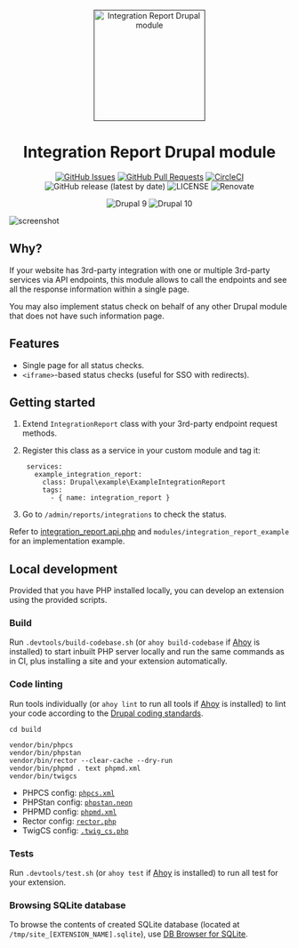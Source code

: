 <p align="center">
  <a href="" rel="noopener">
  <img width=200px height=200px src="https://placehold.jp/000000/ffffff/200x200.png?text=Integration+Report&css=%7B%22border-radius%22%3A%22%20100px%22%7D" alt="Integration Report Drupal module"></a>
</p>

<h1 align="center">Integration Report Drupal module</h1>

<div align="center">

[![GitHub Issues](https://img.shields.io/github/issues/AlexSkrypnyk/integration_report.svg)](https://github.com/AlexSkrypnyk/integration_report/issues)
[![GitHub Pull Requests](https://img.shields.io/github/issues-pr/AlexSkrypnyk/integration_report.svg)](https://github.com/AlexSkrypnyk/integration_report/pulls)
[![CircleCI](https://circleci.com/gh/AlexSkrypnyk/integration_report.svg?style=shield)](https://circleci.com/gh/AlexSkrypnyk/integration_report)
![GitHub release (latest by date)](https://img.shields.io/github/v/release/AlexSkrypnyk/integration_report)
![LICENSE](https://img.shields.io/github/license/AlexSkrypnyk/integration_report)
![Renovate](https://img.shields.io/badge/renovate-enabled-green?logo=renovatebot)

![Drupal 9](https://img.shields.io/badge/Drupal-9-blue.svg) ![Drupal 10](https://img.shields.io/badge/Drupal-10-blue.svg)

</div>

![screenshot](https://user-images.githubusercontent.com/378794/39668688-daf598bc-5117-11e8-9d15-5459278d164e.png)

## Why?

If your website has 3rd-party integration with one or multiple 3rd-party
services via API endpoints, this module allows to call the endpoints and
see all the response information within a single page.

You may also implement status check on behalf of any other Drupal module that
does not have such information page.

## Features

- Single page for all status checks.
- `<iframe>`-based status checks (useful for SSO with redirects).

## Getting started

1. Extend `IntegrationReport` class with your 3rd-party endpoint request
   methods.
2. Register this class as a service in your custom module and tag it:

        services:
          example_integration_report:
            class: Drupal\example\ExampleIntegrationReport
            tags:
              - { name: integration_report }

3. Go to `/admin/reports/integrations` to check the status.

Refer to [integration_report.api.php](integration_report.api.php) and
`modules/integration_report_example` for an implementation example.

## Local development

Provided that you have PHP installed locally, you can develop an extension using
the provided scripts.

### Build

Run `.devtools/build-codebase.sh` (or `ahoy build-codebase`
if [Ahoy](https://github.com/ahoy-cli/ahoy) is installed) to start inbuilt PHP
server locally and run the same commands as in CI, plus installing a site and
your extension automatically.

### Code linting

Run tools individually (or `ahoy lint` to run all tools
if [Ahoy](https://github.com/ahoy-cli/ahoy) is installed) to lint your code
according to
the [Drupal coding standards](https://www.drupal.org/docs/develop/standards).

```
cd build

vendor/bin/phpcs
vendor/bin/phpstan
vendor/bin/rector --clear-cache --dry-run
vendor/bin/phpmd . text phpmd.xml
vendor/bin/twigcs
```

- PHPCS config: [`phpcs.xml`](phpcs.xml)
- PHPStan config: [`phpstan.neon`](phpstan.neon)
- PHPMD config: [`phpmd.xml`](phpmd.xml)
- Rector config: [`rector.php`](rector.php)
- TwigCS config: [`.twig_cs.php`](.twig_cs.php)

### Tests

Run `.devtools/test.sh` (or `ahoy test`
if [Ahoy](https://github.com/ahoy-cli/ahoy) is installed) to run all test for
your extension.

### Browsing SQLite database

To browse the contents of created SQLite database
(located at `/tmp/site_[EXTENSION_NAME].sqlite`),
use [DB Browser for SQLite](https://sqlitebrowser.org/).
